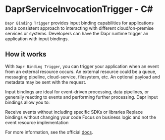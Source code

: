 # DaprServiceInvocationTrigger - C<span>#</span>

`Dapr Binding Trigger` provides input binding capabilities for applications and a consistent approach to interacting with different cloud/on-premise services or systems.
Developers can have the Dapr runtime trigger an application with input bindings.

## How it works

With `Dapr Binding Trigger`, you can trigger your application when an event from an external resource occurs. An external resource could be a queue, messaging pipeline, cloud-service, filesystem, etc. An optional payload and metadata may be sent with the request.

Input bindings are ideal for event-driven processing, data pipelines, or generally reacting to events and performing further processing. Dapr input bindings allow you to:

Receive events without including specific SDKs or libraries
Replace bindings without changing your code
Focus on business logic and not the event resource implementation

For more information, see the official [docs](https://aka.ms/azure-function-dapr-trigger-binding).